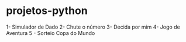 # projetos-python
 1- Simulador de Dado 
 2- Chute o número 
 3- Decida por mim 
 4- Jogo de Aventura 
 5 - Sorteio Copa do Mundo
